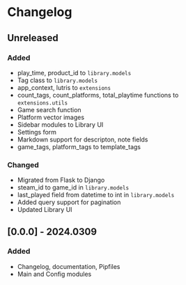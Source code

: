 # Changelog

## Unreleased

### Added

- play_time, product_id to `library.models`
- Tag class to `library.models`
- app_context, lutris to `extensions`
- count_tags, count_platforms, total_playtime functions to `extensions.utils`
- Game search function
- Platform vector images
- Sidebar modules to Library UI
- Settings form
- Markdown support for descripton, note fields
- game_tags, platform_tags to template_tags

### Changed

- Migrated from Flask to Django
- steam_id to game_id in `library.models`
- last_played field from datetime to int in `library.models`
- Added query support for pagination
- Updated Library UI


## [0.0.0] - 2024.0309

### Added

- Changelog, documentation, Pipfiles
- Main and Config modules
